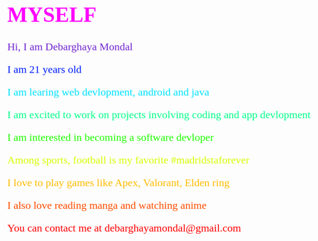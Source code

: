 <!DOCTYPE html>
<html>
<body style="font-family:monotype corsiva;font-size:150%;">
<h1 style="color:#ff00ff;">MYSELF</h1>
<p style="color:#7226cf;">Hi, I am Debarghaya Mondal</p>
<p style="color:#001eff;">I am 21 years old</p>
<p style="color:#00e1ff;">I am learing web devlopment, android and java</p>
<p style="color:#00ff88;">I am excited to work on projects involving coding and app devlopment</p>
<p style="color:#1eff00;">I am interested in becoming a software devloper</p>
<p style="color:#d4ff00;">Among sports, football is my favorite #madridstaforever</p>
<p style="color:#ffbb00;">I love to play games like Apex, Valorant, Elden ring</p>
<p style="color:#ff4d00;">I also love reading manga and watching anime</p>
<p style="color:#ff0000;">You can contact me at debarghayamondal@gmail.com</p>
</body>
</html>


